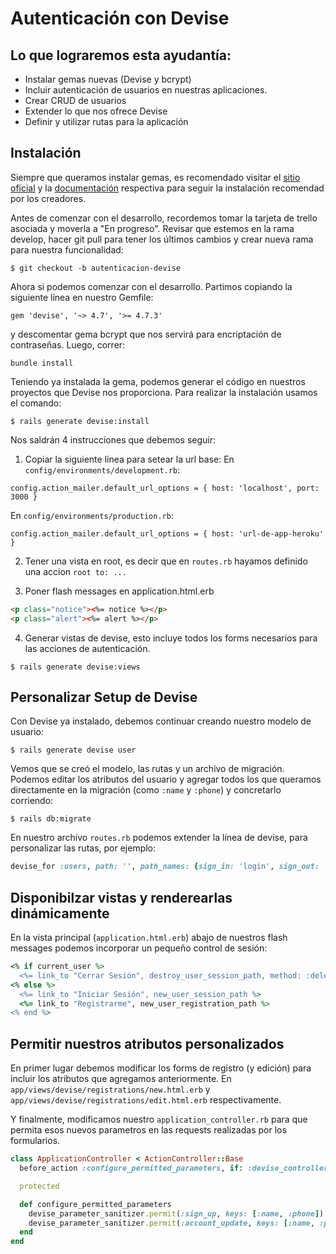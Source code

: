 # Autenticación con Devise

## Lo que lograremos esta ayudantía:

- Instalar gemas nuevas (Devise y bcrypt)
- Incluir autenticación de usuarios en nuestras aplicaciones.
- Crear CRUD de usuarios
- Extender lo que nos ofrece Devise
- Definir y utilizar rutas para la aplicación

## Instalación

Siempre que queramos instalar gemas, es recomendado visitar el [sitio oficial](https://rubygems.org/gems/devise) y la [documentación](https://github.com/heartcombo/devise#the-devise-wiki) respectiva para seguir la instalación recomendad por los creadores.

Antes de comenzar con el desarrollo, recordemos tomar la tarjeta de trello asociada y moverla a "En progreso".
Revisar que estemos en la rama develop, hacer git pull para tener los últimos cambios y crear nueva rama para nuestra funcionalidad:
```
$ git checkout -b autenticacion-devise
```

Ahora si podemos comenzar con el desarrollo. Partimos copiando la siguiente línea en nuestro Gemfile:
```
gem 'devise', '~> 4.7', '>= 4.7.3'
```
y descomentar gema bcrypt que nos servirá para encriptación de contraseñas. Luego, correr: 
```
bundle install
````

Teniendo ya instalada la gema, podemos generar el código en nuestros proyectos que Devise nos proporciona. Para realizar la instalación usamos el comando:
```
$ rails generate devise:install
```
 Nos saldrán 4 instrucciones que debemos seguir:

1. Copiar la siguiente línea para setear la url base:
En `config/environments/development.rb`:
```
config.action_mailer.default_url_options = { host: 'localhost', port: 3000 }
```
En `config/environments/production.rb`:
```
config.action_mailer.default_url_options = { host: 'url-de-app-heroku' }
```

2. Tener una vista en root, es decir que en `routes.rb` hayamos definido una accion `root to: ...`

3. Poner flash messages en application.html.erb
```html
<p class="notice"><%= notice %></p>
<p class="alert"><%= alert %></p>
```

4. Generar vistas de devise, esto incluye todos los forms necesarios para las acciones de autenticación.
```
$ rails generate devise:views
```

## Personalizar Setup de Devise

Con Devise ya instalado, debemos continuar creando nuestro modelo de usuario:
```
$ rails generate devise user
```

Vemos que se creó el modelo, las rutas y un archivo de migración. Podemos editar los atributos del usuario y agregar todos los que queramos directamente en la migración (como `:name` y `:phone`) y concretarlo corriendo:
```
$ rails db:migrate
```

En nuestro archivo `routes.rb` podemos extender la línea de devise, para personalizar las rutas, por ejemplo:
```ruby
devise_for :users, path: '', path_names: {sign_in: 'login', sign_out: 'logout', sign_up: 'register'}
```

## Disponibilzar vistas y renderearlas dinámicamente

En la vista principal (`application.html.erb`) abajo de nuestros flash messages podemos incorporar un pequeño control de sesión:
```ruby
<% if current_user %>
  <%= link_to "Cerrar Sesión", destroy_user_session_path, method: :delete %>
<% else %>
  <%= link_to "Iniciar Sesión", new_user_session_path %>
  <%= link_to "Registrarme", new_user_registration_path %>
<% end %>
```

## Permitir nuestros atributos personalizados

En primer lugar debemos modificar los forms de registro (y edición) para incluir los atributos que agregamos anteriormente. En `app/views/devise/registrations/new.html.erb` y `app/views/devise/registrations/edit.html.erb` respectivamente.

Y finalmente, modificamos nuestro `application_controller.rb` para que permita esos nuevos parametros en las requests realizadas por los formularios.

```ruby
class ApplicationController < ActionController::Base
  before_action :configure_permitted_parameters, if: :devise_controller?

  protected

  def configure_permitted_parameters
    devise_parameter_sanitizer.permit(:sign_up, keys: [:name, :phone])
    devise_parameter_sanitizer.permit(:account_update, keys: [:name, :phone])
  end
end
```